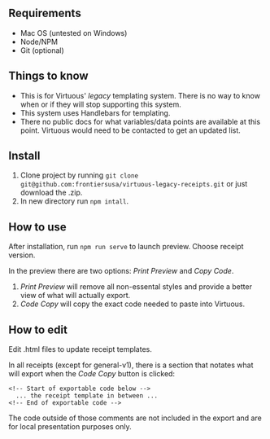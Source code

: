 ## Requirements

- Mac OS (untested on Windows)
- Node/NPM
- Git (optional)

## Things to know

- This is for Virtuous' _legacy_ templating system. There is no way to know when or if they will stop supporting this system.
- This system uses Handlebars for templating.
- There no public docs for what variables/data points are available at this point. Virtuous would need to be contacted to get an updated list.

## Install

1. Clone project by running `git clone git@github.com:frontiersusa/virtuous-legacy-receipts.git` or just download the .zip.
2. In new directory run `npm intall`.

## How to use

After installation, run `npm run serve` to launch preview. Choose receipt version.

In the preview there are two options: _Print Preview_ and _Copy Code_.

1. _Print Preview_ will remove all non-essental styles and provide a better view of what will actually export.
2. _Code Copy_ will copy the exact code needed to paste into Virtuous.

## How to edit

Edit .html files to update receipt templates.

In all receipts (except for general-v1), there is a section that notates what will export when the _Code Copy_ button is clicked:

```
<!-- Start of exportable code below -->
  ... the receipt template in between ...
<!-- End of exportable code -->
```

The code outside of those comments are not included in the export and are for local presentation purposes only.
